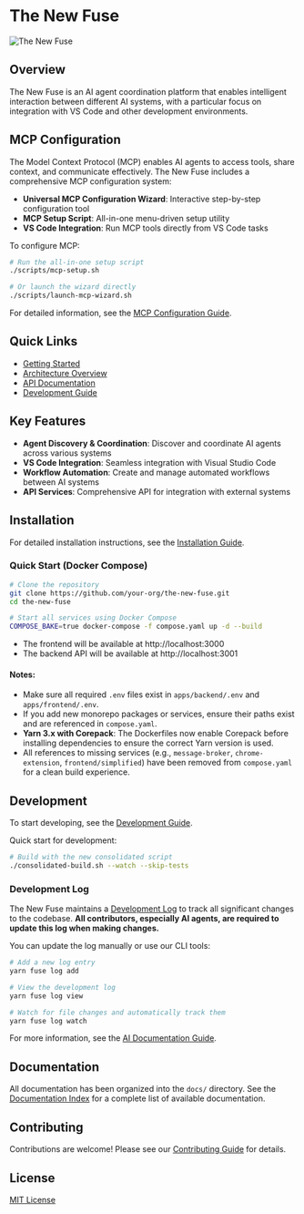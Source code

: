 # The New Fuse

![The New Fuse](media/logo.png)

## Overview

The New Fuse is an AI agent coordination platform that enables intelligent interaction between different AI systems, with a particular focus on integration with VS Code and other development environments.

## MCP Configuration

The Model Context Protocol (MCP) enables AI agents to access tools, share context, and communicate effectively. The New Fuse includes a comprehensive MCP configuration system:

- **Universal MCP Configuration Wizard**: Interactive step-by-step configuration tool
- **MCP Setup Script**: All-in-one menu-driven setup utility
- **VS Code Integration**: Run MCP tools directly from VS Code tasks

To configure MCP:

```bash
# Run the all-in-one setup script
./scripts/mcp-setup.sh

# Or launch the wizard directly
./scripts/launch-mcp-wizard.sh
```

For detailed information, see the [MCP Configuration Guide](scripts/MCP-CONFIGURATION-GUIDE.md).

## Quick Links

- [Getting Started](docs/getting-started/README.md)
- [Architecture Overview](docs/architecture/README.md)
- [API Documentation](docs/api/README.md)
- [Development Guide](docs/development/README.md)

## Key Features

- **Agent Discovery & Coordination**: Discover and coordinate AI agents across various systems
- **VS Code Integration**: Seamless integration with Visual Studio Code
- **Workflow Automation**: Create and manage automated workflows between AI systems
- **API Services**: Comprehensive API for integration with external systems

## Installation

For detailed installation instructions, see the [Installation Guide](docs/getting-started/installation.md).

### Quick Start (Docker Compose)

```bash
# Clone the repository
git clone https://github.com/your-org/the-new-fuse.git
cd the-new-fuse

# Start all services using Docker Compose
COMPOSE_BAKE=true docker-compose -f compose.yaml up -d --build
```

- The frontend will be available at http://localhost:3000
- The backend API will be available at http://localhost:3001

#### Notes:
- Make sure all required `.env` files exist in `apps/backend/.env` and `apps/frontend/.env`.
- If you add new monorepo packages or services, ensure their paths exist and are referenced in `compose.yaml`.
- **Yarn 3.x with Corepack**: The Dockerfiles now enable Corepack before installing dependencies to ensure the correct Yarn version is used.
- All references to missing services (e.g., `message-broker`, `chrome-extension`, `frontend/simplified`) have been removed from `compose.yaml` for a clean build experience.

## Development

To start developing, see the [Development Guide](docs/development/guide.md).

Quick start for development:

```bash
# Build with the new consolidated script
./consolidated-build.sh --watch --skip-tests
```

### Development Log

The New Fuse maintains a [Development Log](docs/DEVELOPMENT_LOG.md) to track all significant changes to the codebase. **All contributors, especially AI agents, are required to update this log when making changes.**

You can update the log manually or use our CLI tools:

```bash
# Add a new log entry
yarn fuse log add

# View the development log
yarn fuse log view

# Watch for file changes and automatically track them
yarn fuse log watch
```

For more information, see the [AI Documentation Guide](docs/AI_DOCUMENTATION_GUIDE.md).

## Documentation

All documentation has been organized into the `docs/` directory. See the [Documentation Index](docs/README.md) for a complete list of available documentation.

## Contributing

Contributions are welcome! Please see our [Contributing Guide](CONTRIBUTING.md) for details.

## License

[MIT License](LICENSE)
